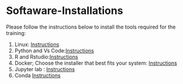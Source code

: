 # Softaware-Installations

Please follow the instructions below to install the tools required for the training:

1. Linux: [Instructions](https://github.com/Bioinformatics-Training-Materials/Softaware-Installations/blob/main/Linux.md)
2. Python and Vs Code:[Instructions](https://github.com/Bioinformatics-Training-Materials/Softaware-Installations/blob/main/Python.md)
3. R and Rstudio:[Instructions](https://github.com/Bioinformatics-Training-Materials/Softaware-Installations/blob/main/R%20and%20Rstudio.md)
4. Docker; Choose the installer that best fits your system: [Instructions](https://www.docker.com/)
5. Jupyter lab : [Instructions](https://github.com/Bioinformatics-Training-Materials/Softaware-Installations/blob/main/Jupyter%20lab.md)
6. Conda [Instructions](https://github.com/Bioinformatics-Training-Materials/Softaware-Installations/blob/main/Conda%20and%20Jupyter%20Installation.md)
